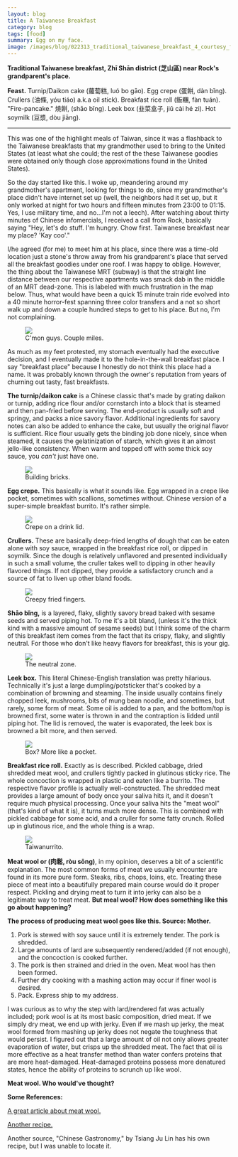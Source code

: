 ```yaml
---
layout: blog
title: A Taiwanese Breakfast
category: blog
tags: [food]  
summary: Egg on my face. 
image: /images/blog/022313_traditional_taiwanese_breakfast_4_courtesy_fc.jpg
---
```


**Traditional Taiwanese breakfast, Zhī Shān district (芝山區) near Rock's grandparent's place.**

**Feast.** Turnip/Daikon cake (蘿蔔糕, luó bo gāo). Egg crepe (蛋餅, dàn bĭng). Crullers (油條, yóu tiáo) a.k.a oil stick). Breakfast rice roll (飯糰, fàn tuán). "Fire-pancake." 燒餅, (shāo bĭng). Leek box (韭菜盒子, jiǔ cài hé zi). Hot soymilk (豆漿, dòu jiāng).

---

This was one of the highlight meals of Taiwan, since it was a flashback to the Taiwanese breakfasts that my grandmother used to bring to the United States (at least what she could; the rest of the these Taiwanese goodies were obtained only though close approximations found in the United States).

So the day started like this. I woke up, meandering around my grandmother's apartment, looking for things to do, since my grandmother's place didn't have internet set up (well, the neighbors had it set up, but it only worked at night for two hours and fifteen minutes from 23:00 to 01:15. Yes, I use military time, and no...I'm not a leech). After watching about thirty minutes of Chinese infomercials, I received a call from Rock, basically saying "Hey, let's do stuff. I'm hungry. Chow first. Taiwanese breakfast near my place? 'Kay coo'."

I/he agreed (for me) to meet him at his place, since there was a time-old location just a stone's throw away from his grandparent's place that served all the breakfast goodies under one roof. I was happy to oblige. However, the thing about the Taiwanese MRT (subway) is that the straight line distance between our respective apartments was smack dab in the middle of an MRT dead-zone. This is labeled with much frustration in the map below. Thus, what would have been a quick 15 minute train ride evolved into a 40 minute horror-fest spanning three color transfers and a not so short walk up and down a couple hundred steps to get to his place. But no, I'm not complaining.

<figure>
    <img src="/images/blog/062513_taiwanese_mrt_courtesy_wikipedia.jpg"></img>
    <figcaption>C'mon guys. Couple miles.</figcaption>
</figure>

As much as my feet protested, my stomach eventually had the executive decision, and I eventually made it to the hole-in-the-wall breakfast place. I say "breakfast place" because I honestly do not think this place had a name. It was probably known through the owner's reputation from years of churning out tasty, fast breakfasts.

**The turnip/daikon cake** is a Chinese classic that's made by grating daikon or turnip, adding rice flour and/or cornstarch into a block that is steamed and then pan-fried before serving. The end-product is usually soft and springy, and packs a nice savory flavor. Additional ingredients for savory notes can also be added to enhance the cake, but usually the original flavor is sufficient. Rice flour usually gets the binding job done nicely, since when steamed, it causes the gelatinization of starch, which gives it an almost jello-like consistency. When warm and topped off with some thick soy sauce, you *can't* just have one.

<figure>
    <img src="/images/blog/022313_traditional_taiwanese_breakfast_1_courtesy_fc.jpg"></img>
    <figcaption>Building bricks.</figcaption>
</figure>

**Egg crepe.** This basically is what it sounds like. Egg wrapped in a crepe like pocket, sometimes with scallions, sometimes without. Chinese version of a super-simple breakfast burrito. It's rather simple.

<figure>
    <img src="/images/blog/022313_traditional_taiwanese_breakfast_2_courtesy_fc.jpg"></img>
    <figcaption>Crepe on a drink lid.</figcaption>
</figure>

**Crullers.** These are basically deep-fried lengths of dough that can be eaten alone with soy sauce, wrapped in the breakfast rice roll, or dipped in soymilk. Since the dough is relatively unflavored and presented individually in such a small volume, the cruller takes well to dipping in other heavily flavored things. If not dipped, they provide a satisfactory crunch and a source of fat to liven up other bland foods.

<figure>
    <img src="/images/blog/022313_traditional_taiwanese_breakfast_4_courtesy_fc.jpg"></img>
    <figcaption>Creepy fried fingers.</figcaption>
</figure>

**Shāo bĭng,** is a layered, flaky, slightly savory bread baked with sesame seeds and served piping hot. To me it's a bit bland, (unless it's the thick kind with a massive amount of sesame seeds) but I think some of the charm of this breakfast item comes from the fact that its crispy, flaky, and slightly neutral. For those who don't like heavy flavors for breakfast, this is your gig.

<figure>
    <img src="/images/blog/022313_traditional_taiwanese_breakfast_5_courtesy_fc.jpg"></img>
    <figcaption>The neutral zone.</figcaption>
</figure>

**Leek box.** This literal Chinese-English translation was pretty hilarious. Technically it's just a large dumpling/potsticker that's cooked by a combination of browning and steaming. The inside usually contains finely chopped leek, mushrooms, bits of mung bean noodle, and sometimes, but rarely, some form of meat. Some oil is added to a pan, and the bottom/top is browned first, some water is thrown in and the contraption is lidded until piping hot. The lid is removed, the water is evaporated, the leek box is browned a bit more, and then served.

<figure>
    <img src="/images/blog/022313_traditional_taiwanese_breakfast_6_courtesy_fc.jpg"></img>
    <figcaption>Box? More like a pocket.</figcaption>
</figure>

**Breakfast rice roll.** Exactly as is described. Pickled cabbage, dried shredded meat wool, and crullers tightly packed in glutinous sticky rice. The whole concoction is wrapped in plastic and eaten like a burrito. The respective flavor profile is actually well-constructed. The shredded meat provides a large amount of body once your saliva hits it, and it doesn't require much physical processing. Once your saliva hits the "meat wool" (that's kind of what it is), it turns much more dense. This is combined with pickled cabbage for some acid, and a cruller for some fatty crunch. Rolled up in glutinous rice, and the whole thing is a wrap.

<figure>
    <img src="/images/blog/022313_traditional_taiwanese_breakfast_3_courtesy_fc.jpg"></img>
    <figcaption>Taiwanurrito.</figcaption>
</figure>

**Meat wool or (肉鬆, ròu sōng)**, in my opinion, deserves a bit of a scientific explanation. The most common forms of meat we usually encounter are found in its more pure form. Steaks, ribs, chops, loins, etc. Treating these piece of meat into a beautifully prepared main course would do it proper respect. Pickling and drying meat to turn it into jerky can also be a legitimate way to treat meat. **But meal wool? How does something like this go about happening?**

**The process of producing meat wool goes like this. Source: Mother.**

1. Pork is stewed with soy sauce until it is extremely tender. The pork is shredded.
2. Large amounts of lard are subsequently rendered/added (if not enough), and the concoction is cooked further.
3. The pork is then strained and dried in the oven. Meat wool has then been formed.
4. Further dry cooking with a mashing action may occur if finer wool is desired.
5. Pack. Express ship to my address.

I was curious as to why the step with lard/rendered fat was actually included; pork wool is at its most basic composition, dried meat. If we simply dry meat, we end up with jerky. Even if we mash up jerky, the meat wool formed from mashing up jerky does not negate the toughness that would persist. I figured out that a large amount of oil not only allows greater evaporation of water, but crisps up the shredded meat. The fact that oil is more effective as a heat transfer method than water confers proteins that are more heat-damaged. Heat-damaged proteins possess more denatured states, hence the ability of proteins to scrunch up like wool.

**Meat wool. Who would've thought?**

**Some References:**

[A great article about meat wool.](http://www.seriouseats.com/2011/05/my-latest-obsession-pork-floss-chinese-rousong-pork-sung-pork-fu.html)

[Another recipe.]( http://www.myasiankitchenny.com/2011/01/rousong-pork-floss.html)

Another source, "Chinese Gastronomy," by Tsiang Ju Lin has his own recipe, but I was unable to locate it.
